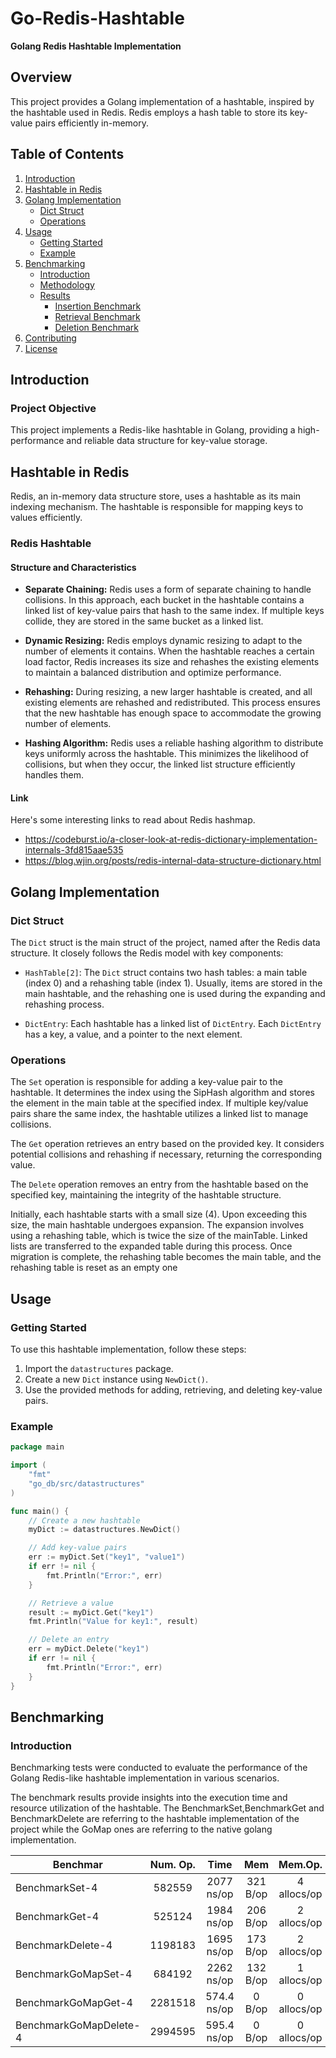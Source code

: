 # Go-Redis-Hashtable

**Golang Redis Hashtable Implementation**

## Overview

This project provides a Golang implementation of a hashtable, inspired by the hashtable used in Redis. Redis employs a hash table to store its key-value pairs efficiently in-memory.

## Table of Contents

1. [Introduction](#introduction)
2. [Hashtable in Redis](#hashtable-in-redis)
3. [Golang Implementation](#golang-implementation)
   - [Dict Struct](#dict-struct)
   - [Operations](#operations)
4. [Usage](#usage)
   - [Getting Started](#getting-started)
   - [Example](#example)
5. [Benchmarking](#benchmarking)
   - [Introduction](#introduction-1)
   - [Methodology](#methodology)
   - [Results](#results)
      - [Insertion Benchmark](#insertion-benchmark)
      - [Retrieval Benchmark](#retrieval-benchmark)
      - [Deletion Benchmark](#deletion-benchmark)
6. [Contributing](#contributing)
7. [License](#license)
## Introduction

### Project Objective

This project implements a Redis-like hashtable in Golang, providing a high-performance and reliable data structure for key-value storage.

## Hashtable in Redis

Redis, an in-memory data structure store, uses a hashtable as its main indexing mechanism. The hashtable is responsible for mapping keys to values efficiently.

### Redis Hashtable

#### Structure and Characteristics

- **Separate Chaining:** Redis uses a form of separate chaining to handle collisions. In this approach, each bucket in the hashtable contains a linked list of key-value pairs that hash to the same index. If multiple keys collide, they are stored in the same bucket as a linked list.

- **Dynamic Resizing:** Redis employs dynamic resizing to adapt to the number of elements it contains. When the hashtable reaches a certain load factor, Redis increases its size and rehashes the existing elements to maintain a balanced distribution and optimize performance.

- **Rehashing:** During resizing, a new larger hashtable is created, and all existing elements are rehashed and redistributed. This process ensures that the new hashtable has enough space to accommodate the growing number of elements.

- **Hashing Algorithm:** Redis uses a reliable hashing algorithm to distribute keys uniformly across the hashtable. This minimizes the likelihood of collisions, but when they occur, the linked list structure efficiently handles them.

#### Link
Here's some interesting links to read about Redis hashmap.

- https://codeburst.io/a-closer-look-at-redis-dictionary-implementation-internals-3fd815aae535
- https://blog.wjin.org/posts/redis-internal-data-structure-dictionary.html

## Golang Implementation

### Dict Struct

The `Dict` struct is the main struct of the project, named after the Redis data structure. It closely follows the Redis model with key components:

- `HashTable[2]`: The `Dict` struct contains two hash tables: a main table (index 0) and a rehashing table (index 1). Usually, items are stored in the main hashtable, and the rehashing one is used during the expanding and rehashing process.

- `DictEntry`: Each hashtable has a linked list of `DictEntry`. Each `DictEntry` has a key, a value, and a pointer to the next element.

### Operations

The `Set` operation is responsible for adding a key-value pair to the hashtable. It determines the index using the SipHash algorithm and stores the element in the main table at the specified index. If multiple key/value pairs share the same index, the hashtable utilizes a linked list to manage collisions.

The `Get` operation retrieves an entry based on the provided key. It considers potential collisions and rehashing if necessary, returning the corresponding value.

The `Delete` operation removes an entry from the hashtable based on the specified key, maintaining the integrity of the hashtable structure.

Initially, each hashtable starts with a small size (4). Upon exceeding this size, the main hashtable undergoes expansion. The expansion involves using a rehashing table, which is twice the size of the mainTable. Linked lists are transferred to the expanded table during this process. Once migration is complete, the rehashing table becomes the main table, and the rehashing table is reset as an empty one

## Usage

### Getting Started

To use this hashtable implementation, follow these steps:

1. Import the `datastructures` package.
2. Create a new `Dict` instance using `NewDict()`.
3. Use the provided methods for adding, retrieving, and deleting key-value pairs.

### Example

```go
package main

import (
	"fmt"
	"go_db/src/datastructures"
)

func main() {
	// Create a new hashtable
	myDict := datastructures.NewDict()

	// Add key-value pairs
	err := myDict.Set("key1", "value1")
	if err != nil {
		fmt.Println("Error:", err)
	}

	// Retrieve a value
	result := myDict.Get("key1")
	fmt.Println("Value for key1:", result)

	// Delete an entry
	err = myDict.Delete("key1")
	if err != nil {
		fmt.Println("Error:", err)
	}
}
```

## Benchmarking
### Introduction
Benchmarking tests were conducted to evaluate the performance of the Golang Redis-like hashtable implementation in various scenarios.

The benchmark results provide insights into the execution time and resource utilization of the hashtable.
The BenchmarkSet,BenchmarkGet and BenchmarkDelete are referring to the hashtable implementation of the project while the GoMap ones are referring to the native golang implementation.

| Benchmar                   | Num. Op.       |   Time           |     Mem         |     Mem.Op. |
| -------------------------- |:--------------:|:----------------:|:---------------:|:-----------:|
| BenchmarkSet-4       	 	 | 582559	      | 2077 ns/op	     | 321 B/op	       | 4 allocs/op |
| BenchmarkGet-4       	 	 | 525124	      | 1984 ns/op	     | 206 B/op	       | 2 allocs/op |
| BenchmarkDelete-4    	 	 | 1198183	      | 1695 ns/op	     | 173 B/op	       | 2 allocs/op |
| BenchmarkGoMapSet-4        | 684192	      | 2262 ns/op	     | 132 B/op	       | 1 allocs/op |
| BenchmarkGoMapGet-4        | 2281518	      | 574.4 ns/op	     | 0 B/op	       | 0 allocs/op |
| BenchmarkGoMapDelete-4     | 2994595	      | 595.4 ns/op	     | 0 B/op	       | 0 allocs/op |


